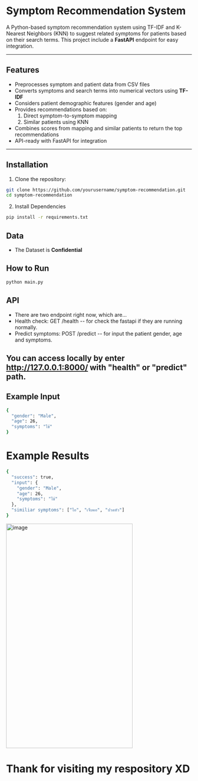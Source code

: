 # Symptom Recommendation System

A Python-based symptom recommendation system using TF-IDF and K-Nearest Neighbors (KNN) to suggest related symptoms for patients based on their search terms. This project include a **FastAPI** endpoint for easy integration.

---

## Features

- Preprocesses symptom and patient data from CSV files
- Converts symptoms and search terms into numerical vectors using **TF-IDF**
- Considers patient demographic features (gender and age)
- Provides recommendations based on:
  1. Direct symptom-to-symptom mapping
  2. Similar patients using KNN
- Combines scores from mapping and similar patients to return the top recommendations
- API-ready with FastAPI for integration

---

## Installation

1. Clone the repository:

```bash
git clone https://github.com/yourusername/symptom-recommendation.git
cd symptom-recommendation
```

2. Install Dependencies
```bash
pip install -r requirements.txt
```

## Data
- The Dataset is **Confidential**

## How to Run
```bash
python main.py
```

## API
- There are two endpoint right now, which are...
- Health check: GET /health -- for check the fastapi if they are running normally.
- Predict symptoms: POST /predict -- for input the patient gender, age and symptoms.

## You can access locally by enter http://127.0.0.1:8000/ with "health" or "predict" path.

## Example Input
```bash
{
  "gender": "Male",
  "age": 26,
  "symptoms": "ไข้"
}
```


# Example Results
```bash
{
  "success": true,
  "input": {
    "gender": "Male",
    "age": 26,
    "symptoms": "ไข้"
  },
  "similiar symptoms": ["ไอ", "เจ็บคอ", "ปวดหัว"]
}
```
<img width="343" height="609" alt="image" src="https://github.com/user-attachments/assets/a0888a80-7fbb-43cd-a0fb-34d26c2bc9cb" />


# Thank for visiting my respository XD




